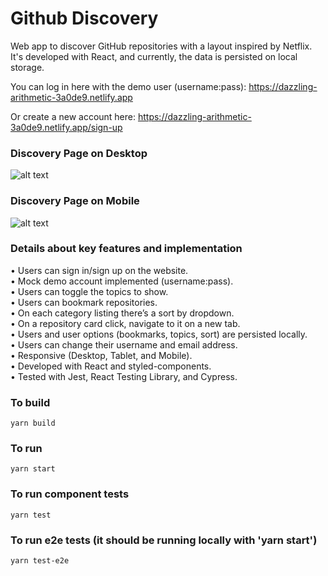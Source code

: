 # Github Discovery
Web app to discover GitHub repositories with a layout inspired by Netflix. It's developed with React, and currently, the data is persisted on local storage.

You can log in here with the demo user (username:pass): https://dazzling-arithmetic-3a0de9.netlify.app

Or create a new account here: https://dazzling-arithmetic-3a0de9.netlify.app/sign-up

### Discovery Page on Desktop
![alt text](https://i.ibb.co/NnnZV6W/desktop-github-discovery.png)

### Discovery Page on Mobile
![alt text](https://i.ibb.co/n0tjH8p/mobile-github-discovery.png)

### Details about key features and implementation
• Users can sign in/sign up on the website.<br/>
• Mock demo account implemented (username:pass).<br/>
• Users can toggle the topics to show.<br/>
• Users can bookmark repositories.<br/>
• On each category listing there’s a sort by dropdown.<br/>
• On a repository card click, navigate to it on a new tab.<br/>
• Users and user options (bookmarks, topics, sort) are persisted locally.<br/>
• Users can change their username and email address.<br/>
• Responsive (Desktop, Tablet, and Mobile).<br/>
• Developed with React and styled-components.<br/>
• Tested with Jest, React Testing Library, and Cypress.<br/>

### To build
`yarn build`

### To run
`yarn start`

### To run component tests
`yarn test`

### To run e2e tests (it should be running locally with 'yarn start')
`yarn test-e2e`